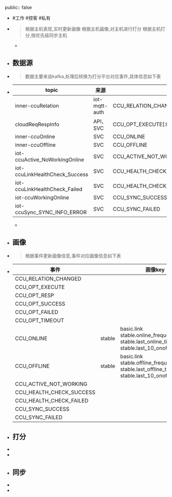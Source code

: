 public:: false

- #工作 #控客 #私有
- > 根据主机表现,实时更新画像
  根据主机画像,对主机进行打分
  根据主机打分,按优先级同步主机
	-
- ## 数据源
- > 数据主要来自kafka,处理后转换为打分平台对应事件,具体信息如下表
- |topic|来源|事件|
  |--|--|--|
  |inner-ccuRelation|iot-mqtt-auth|CCU_RELATION_CHANGED|
  |cloudReqRespInfo|API、SVC|CCU_OPT_EXECUTE[:br]CCU_OPT_RESP[:br]CCU_OPT_SUCCESS[:br]CCU_OPT_FAILED[:br]CCU_OPT_TIMEOUT|
  |inner-ccuOnline|SVC|CCU_ONLINE|
  |inner-ccuOffline|SVC|CCU_OFFLINE|
  |iot-ccuActive_NoWorkingOnline|SVC|CCU_ACTIVE_NOT_WORKING|
  |iot-ccuLinkHealthCheck_Success|SVC|CCU_HEALTH_CHECK_SUCCESS|
  |iot-ccuLinkHealthCheck_Failed|SVC|CCU_HEALTH_CHECK_FAILED|
  |iot-ccuWorkingOnline|SVC|CCU_SYNC_SUCCESS|
  |iot-ccuSync_SYNC_INFO_ERROR|SVC|CCU_SYNC_FAILED|
  -
- ## 画像
- > 根据事件更新画像信息,事件对应画像信息如下表
- |事件||画像key|
  |----|----|----|
  |CCU_RELATION_CHANGED|||
  |CCU_OPT_EXECUTE|||
  |CCU_OPT_RESP|||
  |CCU_OPT_SUCCESS|||
  |CCU_OPT_FAILED|||
  |CCU_OPT_TIMEOUT|||
  |CCU_ONLINE|stable|basic.link<br />stable.online_frequency<br />stable.last_online_time<br />stable.last_10_onoff_records|
  |CCU_OFFLINE|stable|basic.link<br />stable.offline_frequency<br />stable.last_offline_time<br />stable.last_10_onoff_records|
  |CCU_ACTIVE_NOT_WORKING|||
  |CCU_HEALTH_CHECK_SUCCESS|||
  |CCU_HEALTH_CHECK_FAILED|||
  |CCU_SYNC_SUCCESS|||
  |CCU_SYNC_FAILED|||
- ## 打分
-
-
- ## 同步
-
-